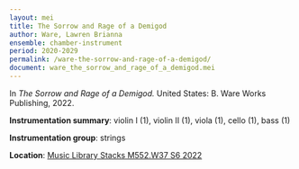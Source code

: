 ```yaml
---
layout: mei
title: The Sorrow and Rage of a Demigod 
author: Ware, Lawren Brianna
ensemble: chamber-instrument
period: 2020-2029
permalink: /ware-the-sorrow-and-rage-of-a-demigod/
document: ware_the_sorrow_and_rage_of_a_demigod.mei
---
```


In *The Sorrow and Rage of a Demigod.* United States: B. Ware Works Publishing, 2022.

**Instrumentation summary**: violin I (1), violin II (1), viola (1), cello (1), bass (1)

**Instrumentation group**: strings

**Location**: <a href="https://tufts.primo.exlibrisgroup.com/permalink/01TUN_INST/1kc9gia/alma991018862966903851" target="_blank">Music Library Stacks M552.W37 S6 2022</a>